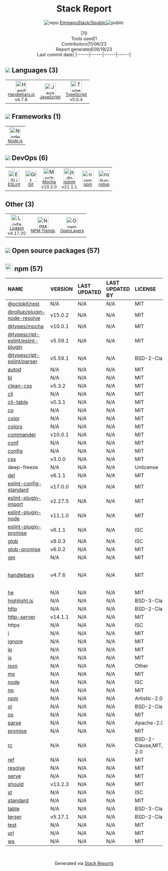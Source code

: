 <!--
--- Readme.md Snippet without images Start ---
## Tech Stack
EmmanuStack/Spublic is built on the following main stack:
- [Mocha](http://mochajs.org/) – Javascript Testing Framework
- [Node.js](http://nodejs.org/) – Frameworks (Full Stack)
- [Handlebars.js](http://handlebarsjs.com/) – Templating Languages & Extensions
- [JavaScript](https://developer.mozilla.org/en-US/docs/Web/JavaScript) – Languages
- [TypeScript](http://www.typescriptlang.org) – Languages
- [Lodash](https://lodash.com) – Javascript Utilities & Libraries
- [OpenLayers](http://openlayers.org/) – Mapping APIs
- [ESLint](http://eslint.org/) – Code Review
- [rollup](http://rollupjs.org/) – JS Build Tools / JS Task Runners
- [jsdom](https://github.com/jsdom/jsdom) – Headless Browsers

Full tech stack [here](/tech.md)
--- Readme.md Snippet without images End ---

--- Readme.md Snippet with images Start ---
## Tech Stack
EmmanuStack/Spublic is built on the following main stack:
- <img width='25' height='25' src='https://img.stackshare.io/service/832/mocha.png' alt='Mocha'/> [Mocha](http://mochajs.org/) – Javascript Testing Framework
- <img width='25' height='25' src='https://img.stackshare.io/service/1011/n1JRsFeB_400x400.png' alt='Node.js'/> [Node.js](http://nodejs.org/) – Frameworks (Full Stack)
- <img width='25' height='25' src='https://img.stackshare.io/service/1143/Handlebars.png' alt='Handlebars.js'/> [Handlebars.js](http://handlebarsjs.com/) – Templating Languages & Extensions
- <img width='25' height='25' src='https://img.stackshare.io/service/1209/javascript.jpeg' alt='JavaScript'/> [JavaScript](https://developer.mozilla.org/en-US/docs/Web/JavaScript) – Languages
- <img width='25' height='25' src='https://img.stackshare.io/service/1612/bynNY5dJ.jpg' alt='TypeScript'/> [TypeScript](http://www.typescriptlang.org) – Languages
- <img width='25' height='25' src='https://img.stackshare.io/service/2438/lodash.png' alt='Lodash'/> [Lodash](https://lodash.com) – Javascript Utilities & Libraries
- <img width='25' height='25' src='https://img.stackshare.io/service/3208/397ce8027eb036960f00dd5153d41993.png' alt='OpenLayers'/> [OpenLayers](http://openlayers.org/) – Mapping APIs
- <img width='25' height='25' src='https://img.stackshare.io/service/3337/Q4L7Jncy.jpg' alt='ESLint'/> [ESLint](http://eslint.org/) – Code Review
- <img width='25' height='25' src='https://img.stackshare.io/service/4423/zE8RTn9E_400x400.jpg' alt='rollup'/> [rollup](http://rollupjs.org/) – JS Build Tools / JS Task Runners
- <img width='25' height='25' src='https://img.stackshare.io/service/7054/preview.jpeg' alt='jsdom'/> [jsdom](https://github.com/jsdom/jsdom) – Headless Browsers

Full tech stack [here](/tech.md)
--- Readme.md Snippet with images End ---
-->
<div align="center">

# Stack Report
![](https://img.stackshare.io/repo.svg "repo") [EmmanuStack/Spublic](https://github.com/EmmanuStack/Spublic)![](https://img.stackshare.io/public_badge.svg "public")
<br/><br/>
|70<br/>Tools used|1<br/>Contributors|11/06/23 <br/>Report generated|09/19/23<br/>Last commit date|
|------|------|------|------|
</div>

## <img src='https://img.stackshare.io/languages.svg'/> Languages (3)
<table><tr>
  <td align='center'>
  <img width='36' height='36' src='https://img.stackshare.io/service/1143/Handlebars.png' alt='Handlebars.js'>
  <br>
  <sub><a href="http://handlebarsjs.com/">Handlebars.js</a></sub>
  <br>
  <sub>v4.7.6</sub>
</td>

<td align='center'>
  <img width='36' height='36' src='https://img.stackshare.io/service/1209/javascript.jpeg' alt='JavaScript'>
  <br>
  <sub><a href="https://developer.mozilla.org/en-US/docs/Web/JavaScript">JavaScript</a></sub>
  <br>
  <sub></sub>
</td>

<td align='center'>
  <img width='36' height='36' src='https://img.stackshare.io/service/1612/bynNY5dJ.jpg' alt='TypeScript'>
  <br>
  <sub><a href="http://www.typescriptlang.org">TypeScript</a></sub>
  <br>
  <sub>v5.0.4</sub>
</td>

</tr>
</table>

## <img src='https://img.stackshare.io/frameworks.svg'/> Frameworks (1)
<table><tr>
  <td align='center'>
  <img width='36' height='36' src='https://img.stackshare.io/service/1011/n1JRsFeB_400x400.png' alt='Node.js'>
  <br>
  <sub><a href="http://nodejs.org/">Node.js</a></sub>
  <br>
  <sub></sub>
</td>

</tr>
</table>

## <img src='https://img.stackshare.io/devops.svg'/> DevOps (6)
<table><tr>
  <td align='center'>
  <img width='36' height='36' src='https://img.stackshare.io/service/3337/Q4L7Jncy.jpg' alt='ESLint'>
  <br>
  <sub><a href="http://eslint.org/">ESLint</a></sub>
  <br>
  <sub></sub>
</td>

<td align='center'>
  <img width='36' height='36' src='https://img.stackshare.io/service/1046/git.png' alt='Git'>
  <br>
  <sub><a href="http://git-scm.com/">Git</a></sub>
  <br>
  <sub></sub>
</td>

<td align='center'>
  <img width='36' height='36' src='https://img.stackshare.io/service/832/mocha.png' alt='Mocha'>
  <br>
  <sub><a href="http://mochajs.org/">Mocha</a></sub>
  <br>
  <sub>v10.2.0</sub>
</td>

<td align='center'>
  <img width='36' height='36' src='https://img.stackshare.io/service/7054/preview.jpeg' alt='jsdom'>
  <br>
  <sub><a href="https://github.com/jsdom/jsdom">jsdom</a></sub>
  <br>
  <sub>v21.1.1</sub>
</td>

<td align='center'>
  <img width='36' height='36' src='https://img.stackshare.io/service/1120/lejvzrnlpb308aftn31u.png' alt='npm'>
  <br>
  <sub><a href="https://www.npmjs.com/">npm</a></sub>
  <br>
  <sub></sub>
</td>

<td align='center'>
  <img width='36' height='36' src='https://img.stackshare.io/service/4423/zE8RTn9E_400x400.jpg' alt='rollup'>
  <br>
  <sub><a href="http://rollupjs.org/">rollup</a></sub>
  <br>
  <sub></sub>
</td>

</tr>
</table>

## Other (3)
<table><tr>
  <td align='center'>
  <img width='36' height='36' src='https://img.stackshare.io/service/2438/lodash.png' alt='Lodash'>
  <br>
  <sub><a href="https://lodash.com">Lodash</a></sub>
  <br>
  <sub>v4.17.20</sub>
</td>

<td align='center'>
  <img width='36' height='36' src='https://img.stackshare.io/service/12294/empty-logo-square.png' alt='NPM Trends'>
  <br>
  <sub><a href="https://www.npmtrends.com/">NPM Trends</a></sub>
  <br>
  <sub></sub>
</td>

<td align='center'>
  <img width='36' height='36' src='https://img.stackshare.io/service/3208/397ce8027eb036960f00dd5153d41993.png' alt='OpenLayers'>
  <br>
  <sub><a href="http://openlayers.org/">OpenLayers</a></sub>
  <br>
  <sub></sub>
</td>

</tr>
</table>


## <img src='https://img.stackshare.io/group.svg' /> Open source packages (57)</h2>

## <img width='24' height='24' src='https://img.stackshare.io/service/1120/lejvzrnlpb308aftn31u.png'/> npm (57)

|NAME|VERSION|LAST UPDATED|LAST UPDATED BY|LICENSE|VULNERABILITIES|
|:------|:------|:------|:------|:------|:------|
|[@octokit/rest](https://github.com/octokit/rest.js)|N/A|N/A|N/A |MIT|N/A|
|[@rollup/plugin-node-resolve](https://github.com/rollup/plugins/tree/master/packages/node-resolve/)|v15.0.2|N/A|N/A |MIT|N/A|
|[@types/mocha](http://definitelytyped.org/)|v10.0.1|N/A|N/A |MIT|N/A|
|[@typescript-eslint/eslint-plugin](https://github.com/typescript-eslint/typescript-eslint)|v5.59.1|N/A|N/A |MIT|N/A|
|[@typescript-eslint/parser](https://github.com/typescript-eslint/typescript-eslint)|v5.59.1|N/A|N/A |BSD-2-Clause|N/A|
|[autod](https://github.com/node-modules/autod)|N/A|N/A|N/A |MIT|N/A|
|[bl](https://github.com/rvagg/bl)|N/A|N/A|N/A |MIT|N/A|
|[clean-css](https://github.com/jakubpawlowicz/clean-css)|v5.3.2|N/A|N/A |MIT|N/A|
|[cli](http://github.com/node-js-libs/cli)|N/A|N/A|N/A |MIT|N/A|
|[cli-table](https://github.com/Automattic/cli-table)|v0.3.1|N/A|N/A |MIT|N/A|
|[co](https://github.com/tj/co)|N/A|N/A|N/A |MIT|N/A|
|[color](https://github.com/Qix-/color)|N/A|N/A|N/A |MIT|N/A|
|[colors](https://github.com/Marak/colors.js)|N/A|N/A|N/A |MIT|N/A|
|[commander](https://github.com/tj/commander.js)|v10.0.1|N/A|N/A |MIT|N/A|
|[conf](https://github.com/sindresorhus/conf)|N/A|N/A|N/A |MIT|N/A|
|[config](http://lorenwest.github.com/node-config)|N/A|N/A|N/A |MIT|N/A|
|[css](https://github.com/reworkcss/css)|v3.0.0|N/A|N/A |MIT|N/A|
|deep-freeze|N/A|N/A|N/A |Unlicense|N/A|
|[del](https://github.com/sindresorhus/del)|v6.1.1|N/A|N/A |MIT|N/A|
|[eslint-config-standard](https://github.com/standard/eslint-config-standard)|v17.0.0|N/A|N/A |MIT|N/A|
|[eslint-plugin-import](https://github.com/benmosher/eslint-plugin-import)|v2.27.5|N/A|N/A |MIT|N/A|
|[eslint-plugin-node](https://github.com/mysticatea/eslint-plugin-node)|v11.1.0|N/A|N/A |MIT|N/A|
|[eslint-plugin-promise](https://github.com/xjamundx/eslint-plugin-promise)|v6.1.1|N/A|N/A |ISC|N/A|
|[glob](https://github.com/isaacs/node-glob)|v8.0.3|N/A|N/A |ISC|N/A|
|[glob-promise](https://github.com/ahmadnassri/glob-promise)|v6.0.2|N/A|N/A |MIT|N/A|
|[gm](https://github.com/aheckmann/gm)|N/A|N/A|N/A |MIT|N/A|
|[handlebars](http://www.handlebarsjs.com/)|v4.7.6|N/A|N/A |MIT|[CVE-2021-23369](https://github.com/advisories/GHSA-f2jv-r9rf-7988) (Critical)<br/>[CVE-2021-23383](https://github.com/advisories/GHSA-765h-qjxv-5f44) (Critical)|
|[he](https://mths.be/he)|N/A|N/A|N/A |MIT|N/A|
|[highlight.js](https://highlightjs.org/)|N/A|N/A|N/A |BSD-3-Clause|N/A|
|[http](https://github.com/dart-lang/http)|N/A|N/A|N/A |BSD-2-Clause|N/A|
|[http-server](https://github.com/http-party/http-server)|v14.1.1|N/A|N/A |MIT|N/A|
|https|N/A|N/A|N/A |ISC|N/A|
|[i](http://pksunkara.github.com/inflect)|N/A|N/A|N/A |MIT|N/A|
|[ignore](https://github.com/kaelzhang/node-ignore)|N/A|N/A|N/A |MIT|N/A|
|[ip](https://github.com/indutny/node-ip)|N/A|N/A|N/A |MIT|N/A|
|[is](https://github.com/enricomarino/is)|N/A|N/A|N/A |MIT|N/A|
|[json](https://github.com/trentm/json)|N/A|N/A|N/A |Other|N/A|
|[ms](https://github.com/zeit/ms)|N/A|N/A|N/A |MIT|N/A|
|[node](https://github.com/aredridel/node-bin-gen)|N/A|N/A|N/A |ISC|N/A|
|[np](https://github.com/sindresorhus/np)|N/A|N/A|N/A |MIT|N/A|
|[npm](https://docs.npmjs.com/)|N/A|N/A|N/A |Artistic-2.0|N/A|
|[ol](https://openlayers.org/)|N/A|N/A|N/A |BSD-2-Clause|N/A|
|[os](https://github.com/DiegoRBaquero/node-os)|N/A|N/A|N/A |MIT|N/A|
|[parse](https://parseplatform.org/)|N/A|N/A|N/A |Apache-2.0|N/A|
|[promise](https://github.com/then/promise)|N/A|N/A|N/A |MIT|N/A|
|[rc](https://github.com/dominictarr/rc)|N/A|N/A|N/A |BSD-2-Clause,MIT,Apache-2.0|N/A|
|[ref](https://github.com/TooTallNate/ref)|N/A|N/A|N/A |MIT|N/A|
|[resolve](https://github.com/browserify/resolve)|N/A|N/A|N/A |MIT|N/A|
|[serve](https://github.com/zeit/serve)|N/A|N/A|N/A |MIT|N/A|
|[should](https://github.com/shouldjs/should.js)|v13.2.3|N/A|N/A |MIT|N/A|
|[st](https://github.com/isaacs/st)|N/A|N/A|N/A |ISC|N/A|
|[standard](https://standardjs.com)|N/A|N/A|N/A |MIT|N/A|
|[table](https://github.com/gajus/table)|N/A|N/A|N/A |BSD-3-Clause|N/A|
|[terser](https://terser.org)|v5.17.1|N/A|N/A |BSD-2-Clause|N/A|
|[test](https://github.com/Gozala/test-commonjs/)|N/A|N/A|N/A |MIT|N/A|
|[url](https://github.com/defunctzombie/node-url)|N/A|N/A|N/A |MIT|N/A|
|[ws](https://github.com/websockets/ws)|N/A|N/A|N/A |MIT|N/A|

<br/>
<div align='center'>

Generated via [Stack Reports](https://stackshare.io/stack-report)

